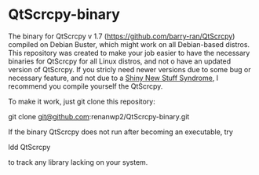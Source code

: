 # QtScrcpy-binary
The binary for QtScrcpy v 1.7 (https://github.com/barry-ran/QtScrcpy) compiled on Debian Buster, which might work on all Debian-based distros. This repository was created to make your job easier to have the necessary binaries for QtScrcpy for all Linux distros, and not o have an updated version of QtScrcpy. If you stricly need newer versions due to some bug or necessary feature, and not due to a [Shiny New Stuff Syndrome](https://wiki.debian.org/DontBreakDebian#Don.27t_suffer_from_Shiny_New_Stuff_Syndrome), I recommend you compile yourself the QtScrcpy.


To make it work, just git clone this repository: 

git clone git@github.com:renanwp2/QtScrcpy-binary.git

If the binary QtScrcpy does not run after becoming an executable, try 

ldd QtScrcpy

to track any library lacking on your system.
